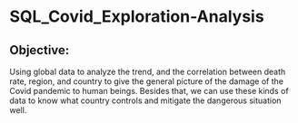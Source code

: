 # SQL_Covid_Exploration-Analysis

## Objective:
Using global data to analyze the trend, and the correlation between death rate, region, and country to give the general picture of the damage of the Covid pandemic to human beings. Besides that, we can use these kinds of data to know what country controls and mitigate the dangerous situation well.
